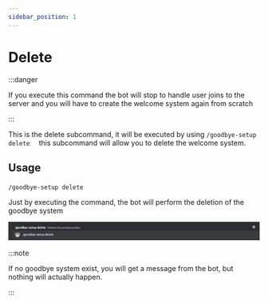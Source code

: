 ```yaml
---
sidebar_position: 1
---
```


# Delete

:::danger

If you execute this command the bot will stop to handle user joins to the server and you will have to create the welcome system again from scratch

:::

This is the delete subcommand, it will be executed by using `/goodbye-setup delete  ` this subcommand will allow you to delete the welcome system.

## Usage

`/goodbye-setup delete`

Just by executing the command, the bot will perform the deletion of the goodbye system

![delete command img](./img/goodbyeCommandDelete.png)


:::note

If no goodbye system exist, you will get a message from the bot, but nothing will actually happen.

:::